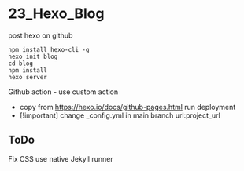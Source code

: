 # 23_Hexo_Blog

post hexo on github


```shell
npm install hexo-cli -g
hexo init blog
cd blog
npm install
hexo server
```
Github action - use custom action
- copy from https://hexo.io/docs/github-pages.html
run deployment
- [!important] change _config.yml in main branch url:project_url

## ToDo
Fix CSS
use native Jekyll runner

